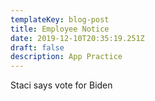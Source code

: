 ```yaml
---
templateKey: blog-post
title: Employee Notice
date: 2019-12-10T20:35:19.251Z
draft: false
description: App Practice
---
```

Staci says vote for Biden
